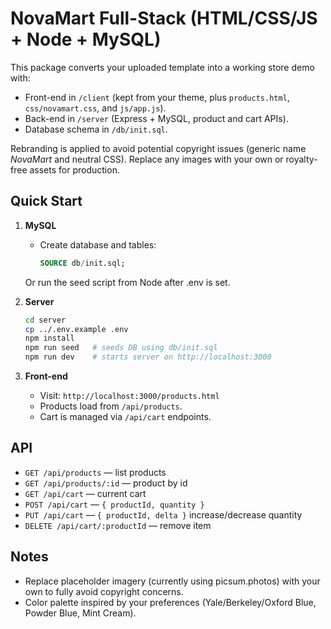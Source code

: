 
# NovaMart Full-Stack (HTML/CSS/JS + Node + MySQL)

This package converts your uploaded template into a working store demo with:
- Front-end in `/client` (kept from your theme, plus `products.html`, `css/novamart.css`, and `js/app.js`).
- Back-end in `/server` (Express + MySQL, product and cart APIs).
- Database schema in `/db/init.sql`.

Rebranding is applied to avoid potential copyright issues (generic name *NovaMart* and neutral CSS). Replace any images with your own or royalty-free assets for production.

## Quick Start

1. **MySQL**
   - Create database and tables:
     ```sql
     SOURCE db/init.sql;
     ```

   Or run the seed script from Node after .env is set.

2. **Server**
   ```bash
   cd server
   cp ../.env.example .env
   npm install
   npm run seed   # seeds DB using db/init.sql
   npm run dev    # starts server on http://localhost:3000
   ```

3. **Front-end**
   - Visit: `http://localhost:3000/products.html`
   - Products load from `/api/products`.
   - Cart is managed via `/api/cart` endpoints.

## API

- `GET /api/products` — list products
- `GET /api/products/:id` — product by id
- `GET /api/cart` — current cart
- `POST /api/cart` — `{ productId, quantity }`
- `PUT /api/cart` — `{ productId, delta }` increase/decrease quantity
- `DELETE /api/cart/:productId` — remove item

## Notes
- Replace placeholder imagery (currently using picsum.photos) with your own to fully avoid copyright concerns.
- Color palette inspired by your preferences (Yale/Berkeley/Oxford Blue, Powder Blue, Mint Cream).
